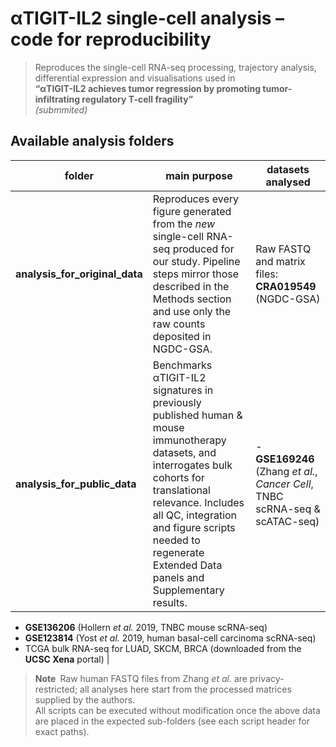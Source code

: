 # αTIGIT-IL2 single-cell analysis – code for reproducibility
> Reproduces the single-cell RNA-seq processing, trajectory analysis, differential
expression and visualisations used in  
> **“αTIGIT-IL2 achieves tumor regression by promoting tumor-infiltrating regulatory T-cell fragility”**  
> *(submmited)*

## Available analysis folders

| folder | main purpose | datasets analysed |
| ------ | ------------ | ----------------- |
| **analysis_for_original_data** | Reproduces every figure generated from the *new* single-cell RNA-seq produced for our study.  Pipeline steps mirror those described in the Methods section and use only the raw counts deposited in NGDC-GSA. | Raw FASTQ and matrix files: **CRA019549** (NGDC-GSA) |
| **analysis_for_public_data** | Benchmarks αTIGIT-IL2 signatures in previously published human & mouse immunotherapy datasets, and interrogates bulk cohorts for translational relevance.  Includes all QC, integration and figure scripts needed to regenerate Extended Data panels and Supplementary results. | - **GSE169246** (Zhang *et al.*, *Cancer Cell*, TNBC scRNA-seq & scATAC-seq)  
- **GSE136206** (Hollern *et al.* 2019, TNBC mouse scRNA-seq)  
- **GSE123814** (Yost *et al.* 2019, human basal-cell carcinoma scRNA-seq)  
- TCGA bulk RNA-seq for LUAD, SKCM, BRCA (downloaded from the **UCSC Xena** portal) |

> **Note** Raw human FASTQ files from Zhang *et al.* are privacy-restricted; all analyses here start from the processed matrices supplied by the authors.  
> All scripts can be executed without modification once the above data are placed in the expected sub-folders (see each script header for exact paths).
